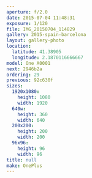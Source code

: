 ```yaml
---
aperture: f/2.0
date: 2015-07-04 11:48:31
exposure: 1/120
file: IMG_20150704_114829
gallery: 2015-spain-barcelona
layout: gallery-photo
location:
  latitude: 41.38905
  longitude: 2.1870116666667
model: One A0001
next: 2946b2a
ordering: 29
previous: 92c630f
sizes:
  1920x1080:
    height: 1080
    width: 1920
  640w:
    height: 360
    width: 640
  200x200:
    height: 200
    width: 200
  96x96:
    height: 96
    width: 96
title: null
make: OnePlus
---
```


